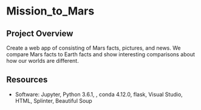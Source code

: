 # Mission_to_Mars

## Project Overview
Create a web app of consisting of Mars facts, pictures, and news. We compare Mars facts to Earth facts and show interesting comparisons about how our worlds are different. 

## Resources
- Software: Jupyter, Python 3.6.1, , conda 4.12.0, flask, Visual Studio, HTML, Splinter, Beautiful Soup 
